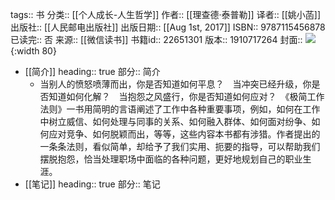 tags:: 书
分类:: [[个人成长-人生哲学]]
作者:: [[理查德·泰普勒]]
译者:: [[姚小菡]]
出版社:: [[人民邮电出版社]]
出版日期:: [[Aug 1st, 2017]]
ISBN:: 9787115456878
已读完:: 否
来源:: [[微信读书]]
书籍id:: 22651301
版本:: 1910717264
封面:: ![](https://weread-1258476243.file.myqcloud.com/weread/cover/78/YueWen_22651301/s_YueWen_22651301.jpg){:width 80}

- [[简介]]
  heading:: true
  部分:: 简介
	- 当别人的愤怒喷薄而出，你是否知道如何平息？　当冲突已经升级，你是否知道如何化解？　当抱怨之风盛行，你是否知道如何应对？　《极简工作法则》一书用简明的言语阐述了工作中各种重要事项，例如，如何在工作中树立威信、如何处理与同事的关系、如何融入群体、如何面对纷争、如何应对竞争、如何脱颖而出，等等，这些内容本书都有涉猎。作者提出的一条条法则，看似简单，却给予了我们实用、扼要的指导，可以帮助我们摆脱抱怨，恰当处理职场中面临的各种问题，更好地规划自己的职业生涯。
- [[笔记]]
  heading:: true
  部分:: 笔记